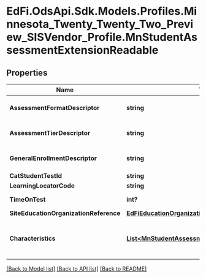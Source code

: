 # EdFi.OdsApi.Sdk.Models.Profiles.Minnesota_Twenty_Twenty_Two_Preview_SISVendor_Profile.MnStudentAssessmentExtensionReadable
## Properties

Name | Type | Description | Notes
------------ | ------------- | ------------- | -------------
**AssessmentFormatDescriptor** | **string** | Format for which an assessment was administered. E.g., Online or Paper | [optional] 
**AssessmentTierDescriptor** | **string** | Tier descriptor for Assessment. E.g., Listening, Reading, Speaking, Writing | [optional] 
**GeneralEnrollmentDescriptor** | **string** | General type of enrollment for a student. E.g., R-Regular, N-Nonpublic, H-Homeschool | [optional] 
**CatStudentTestId** | **string** | CAT Student Test ID | [optional] 
**LearningLocatorCode** | **string** | Learning locator code | [optional] 
**TimeOnTest** | **int?** | Total recorded time duration in seconds | [optional] 
**SiteEducationOrganizationReference** | [**EdFiEducationOrganizationReference**](EdFiEducationOrganizationReference.md) |  | [optional] 
**Characteristics** | [**List&lt;MnStudentAssessmentCharacteristicReadable&gt;**](MnStudentAssessmentCharacteristicReadable.md) | An unordered collection of studentAssessmentCharacteristics. Generic characteristics about an Assessment other than Accommodations. | [optional] 

[[Back to Model list]](../README.md#documentation-for-models) [[Back to API list]](../README.md#documentation-for-api-endpoints) [[Back to README]](../README.md)

